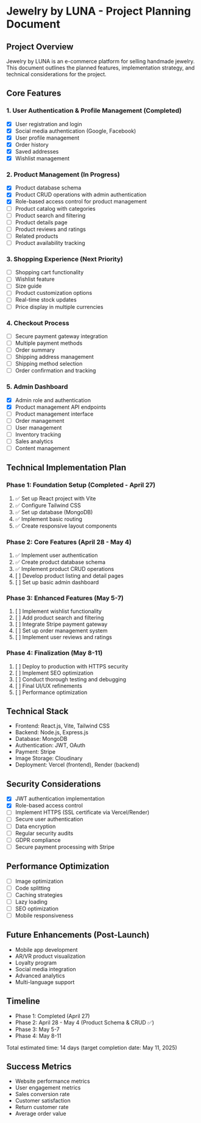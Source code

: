 # Jewelry by LUNA - Project Planning Document

## Project Overview
Jewelry by LUNA is an e-commerce platform for selling handmade jewelry. This document outlines the planned features, implementation strategy, and technical considerations for the project.

## Core Features

### 1. User Authentication & Profile Management (Completed)
- [x] User registration and login
- [x] Social media authentication (Google, Facebook)
- [x] User profile management
- [x] Order history
- [x] Saved addresses
- [x] Wishlist management

### 2. Product Management (In Progress)
- [x] Product database schema
- [x] Product CRUD operations with admin authentication
- [x] Role-based access control for product management
- [ ] Product catalog with categories
- [ ] Product search and filtering
- [ ] Product details page
- [ ] Product reviews and ratings
- [ ] Related products
- [ ] Product availability tracking

### 3. Shopping Experience (Next Priority)
- [ ] Shopping cart functionality
- [ ] Wishlist feature
- [ ] Size guide
- [ ] Product customization options
- [ ] Real-time stock updates
- [ ] Price display in multiple currencies

### 4. Checkout Process
- [ ] Secure payment gateway integration 
- [ ] Multiple payment methods
- [ ] Order summary
- [ ] Shipping address management
- [ ] Shipping method selection
- [ ] Order confirmation and tracking

### 5. Admin Dashboard
- [x] Admin role and authentication
- [x] Product management API endpoints
- [ ] Product management interface
- [ ] Order management
- [ ] User management
- [ ] Inventory tracking
- [ ] Sales analytics
- [ ] Content management

## Technical Implementation Plan

### Phase 1: Foundation Setup (Completed - April 27)
1. ✅ Set up React project with Vite
2. ✅ Configure Tailwind CSS
3. ✅ Set up database (MongoDB)
4. ✅ Implement basic routing
5. ✅ Create responsive layout components

### Phase 2: Core Features (April 28 - May 4)
1. ✅ Implement user authentication
2. ✅ Create product database schema
3. ✅ Implement product CRUD operations
4. [ ] Develop product listing and detail pages
5. [ ] Set up basic admin dashboard

### Phase 3: Enhanced Features (May 5-7)
1. [ ] Implement wishlist functionality
2. [ ] Add product search and filtering
3. [ ] Integrate Stripe payment gateway
4. [ ] Set up order management system
5. [ ] Implement user reviews and ratings

### Phase 4: Finalization (May 8-11)
1. [ ] Deploy to production with HTTPS security
2. [ ] Implement SEO optimization
3. [ ] Conduct thorough testing and debugging
4. [ ] Final UI/UX refinements
5. [ ] Performance optimization

## Technical Stack
- Frontend: React.js, Vite, Tailwind CSS
- Backend: Node.js, Express.js
- Database: MongoDB
- Authentication: JWT, OAuth
- Payment: Stripe
- Image Storage: Cloudinary
- Deployment: Vercel (frontend), Render (backend)

## Security Considerations
- [x] JWT authentication implementation
- [x] Role-based access control
- [ ] Implement HTTPS (SSL certificate via Vercel/Render)
- [ ] Secure user authentication
- [ ] Data encryption
- [ ] Regular security audits
- [ ] GDPR compliance
- [ ] Secure payment processing with Stripe

## Performance Optimization
- [ ] Image optimization
- [ ] Code splitting
- [ ] Caching strategies
- [ ] Lazy loading
- [ ] SEO optimization
- [ ] Mobile responsiveness

## Future Enhancements (Post-Launch)
- Mobile app development
- AR/VR product visualization
- Loyalty program
- Social media integration
- Advanced analytics
- Multi-language support

## Timeline
- Phase 1: Completed (April 27)
- Phase 2: April 28 - May 4 (Product Schema & CRUD ✅)
- Phase 3: May 5-7
- Phase 4: May 8-11

Total estimated time: 14 days (target completion date: May 11, 2025)

## Success Metrics
- Website performance metrics
- User engagement metrics
- Sales conversion rate
- Customer satisfaction
- Return customer rate
- Average order value
